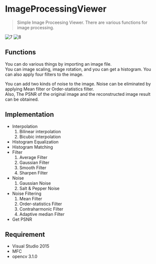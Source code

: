 # ImageProcessingViewer


> Simple Image Proceesing Viewer. There are various functions for image processing.

![7](https://user-images.githubusercontent.com/26502774/53494405-06581800-3ae1-11e9-9d91-a3c6ca3824d2.PNG)
![8](https://user-images.githubusercontent.com/26502774/53494414-0bb56280-3ae1-11e9-997e-d63bc17d8880.PNG)



## Functions

You can do various things by importing an image file.  
You can image scaling, image rotation, and you can get a histogram. You can also apply four filters to the image.  

You can add two kinds of noise to the image.
Noise can be eliminated by applying Mean filter or Order-statistics filter.  
Also, The PSNR of the original image and the reconstructed image result can be obtained.


## Implementation
* Interpolation
  1. Bilinear interpolation
  2. Bicubic interpolation
* Histogram Equalization
* Histogram Matching
* Filter
  1. Average Filter
  2. Gaussian Filter
  3. Smooth Filter
  4. Sharpen Filter
* Noise
  1. Gaussian Noise
  2. Salt & Pepper Noise
* Noise Filtering
  1. Mean Filter
  2. Order-statistics Filter
  3. Contraharmonic Filter
  4. Adaptive median Filter
* Get PSNR
  


## Requirement
* Visual Studio 2015
* MFC
* opencv 3.1.0

